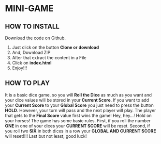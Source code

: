 # MINI-GAME
## HOW TO INSTALL
Download the code on Github. 
 1. Just click on the button **Clone or download**
 2. And, Download ZIP
 3. After that extract the content in a File
 4. Click on **index.html** 
 5. Enjoy!!!

## HOW TO PLAY
It is a basic dice game, so you will **Roll the Dice** as much as you want and your dice values will be stored in your **Current Score**.
If you want to add your **Current Score** to your **Global Score** you just need to press the button **HOLD**. However, your turn will pass and the next player will play.
The player that gets to the **Final Score** value first wins the game!
Hey, hey...!
Hold on your horses! The game has some basic rules. First, if you roll the number **ONE** in one of your dices your **CURRENT SCORE** will be reset. Second, if you roll two **SIX** in both dices in a row your **GLOBAL AND CURRENT SCORE** will reset!!!!
Last but not least, good luck!